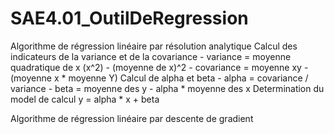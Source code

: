 # SAE4.01_OutilDeRegression

Algorithme de régression linéaire par résolution analytique 
    Calcul des indicateurs de la variance et de la covariance
        - variance = moyenne quadratique de x (x^2) - (moyenne de x)^2
        - covariance = moyenne xy - (moyenne x * moyenne Y)
    Calcul de alpha et beta
        - alpha = covariance / variance
        - beta = moyenne des y - alpha * moyenne des x
    Determination du model de calcul
        y = alpha * x + beta

Algorithme de régression linéaire par descente de gradient
